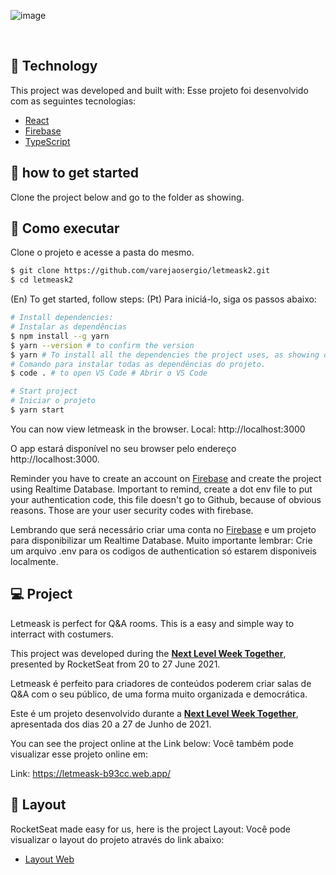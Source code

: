 ![image](https://user-images.githubusercontent.com/62405928/123525020-67d62480-d6a4-11eb-86df-81aeaa0ecb06.png)

<br>

## 🧪 Technology

This project was developed and built with:
Esse projeto foi desenvolvido com as seguintes tecnologias:

- [React](https://reactjs.org)
- [Firebase](https://firebase.google.com/)
- [TypeScript](https://www.typescriptlang.org/)

## 🚀 how to get started
Clone the project below and go to the folder as showing.

## 🚀 Como executar

Clone o projeto e acesse a pasta do mesmo.


```bash
$ git clone https://github.com/varejaosergio/letmeask2.git
$ cd letmeask2
```
(En) To get started, follow steps:
(Pt) Para iniciá-lo, siga os passos abaixo:

```bash
# Install dependencies: 
# Instalar as dependências
$ npm install --g yarn
$ yarn --version # to confirm the version
$ yarn # To install all the dependencies the project uses, as showing on the package.json file.
# Comando para instalar todas as dependências do projeto. 
$ code . # to open VS Code # Abrir o VS Code

# Start project
# Iniciar o projeto
$ yarn start
```
You can now view letmeask in the browser.
  Local:            http://localhost:3000

O app estará disponível no seu browser pelo endereço http://localhost:3000.

Reminder you have to create an account on [Firebase](https://firebase.google.com/) and create the project using Realtime Database. Important to remind, create a dot env file to put your authentication code, this file doesn't go to Github, because of obvious reasons. Those are your user security codes with firebase.

Lembrando que será necessário criar uma conta no [Firebase](https://firebase.google.com/) e um projeto para disponibilizar um Realtime Database. Muito importante lembrar: Crie um arquivo .env para os codigos de authentication só estarem disponiveis localmente. 

## 💻 Project
Letmeask is perfect for Q&A rooms. This is a easy and simple way to interract with costumers.

This project was developed during the **[Next Level Week Together](https://nextlevelweek.com/)**, presented by RocketSeat from 20 to 27 June 2021.

Letmeask é perfeito para criadores de conteúdos poderem criar salas de Q&A com o seu público, de uma forma muito organizada e democrática. 

Este é um projeto desenvolvido durante a **[Next Level Week Together](https://nextlevelweek.com/)**, apresentada dos dias 20 a 27 de Junho de 2021.

You can see the project online at the Link below:
Você também pode visualizar esse projeto online em: 

Link: https://letmeask-b93cc.web.app/

## 🔖 Layout

RocketSeat made easy for us, here is the project Layout:
Você pode visualizar o layout do projeto através do link abaixo:

- [Layout Web](https://www.figma.com/file/u0BQK8rCf2KgzcukdRRCWh/Letmeask/duplicate) 

